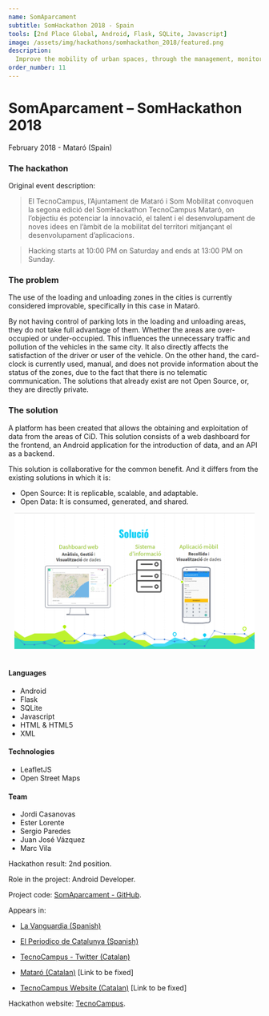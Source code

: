 ```yaml
---
name: SomAparcament
subtitle: SomHackathon 2018 - Spain
tools: [2nd Place Global, Android, Flask, SQLite, Javascript]
image: /assets/img/hackathons/somhackathon_2018/featured.png
description:
  Improve the mobility of urban spaces, through the management, monitoring and analysis of the use of limited parking areas.
order_number: 11
---
```


# SomAparcament – SomHackathon 2018

February 2018 - Mataró (Spain)

### The hackathon

Original event description:

> El TecnoCampus, l’Ajuntament de Mataró i Som Mobilitat convoquen la segona edició del SomHackathon
> TecnoCampus Mataró, on  l’objectiu és potenciar la innovació, el talent i el desenvolupament de
> noves idees en l’àmbit de la mobilitat del territori mitjançant el desenvolupament d’aplicacions. 

> Hacking starts at 10:00 PM on Saturday and ends at 13:00 PM on Sunday.

### The problem

The use of the loading and unloading zones in the cities is currently considered improvable,
specifically in this case in Mataró.

By not having control of parking lots in the loading and unloading areas, they do not take full
advantage of them. Whether the areas are over-occupied or under-occupied. This influences the
unnecessary traffic and pollution of the vehicles in the same city. It also directly affects the
satisfaction of the driver or user of the vehicle. On the other hand, the card-clock is currently
used, manual, and does not provide information about the status of the zones, due to the fact that
there is no telematic communication. The solutions that already exist are not Open Source, or, they
are directly private.

### The solution

A platform has been created that allows the obtaining and exploitation of data from the areas of
CiD. This solution consists of a web dashboard for the frontend, an Android application for the
introduction of data, and an API as a backend.

This solution is collaborative for the common benefit. And it differs from the existing solutions in
which it is:

- Open Source: It is replicable, scalable, and adaptable.
- Open Data: It is consumed, generated, and shared.

<div style="text-align: center;">
<img style="margin: 0 !important; display: inline" src="/assets/img/hackathons/somhackathon_2018/screen1.png" width="480"/>
</div>
<br>

#### Languages

- Android
- Flask
- SQLite
- Javascript
- HTML & HTML5
- XML

#### Technologies

- LeafletJS
- Open Street Maps


#### Team

- Jordi Casanovas
- Ester Lorente
- Sergio Paredes
- Juan José Vázquez
- Marc Vila

Hackathon result: 2nd position.

Role in the project: Android Developer.

Project code: [SomAparcament - GitHub](https://github.com/SomHackathon18/somhackathon18-somrotacio).

Appears in:

- [La Vanguardia (Spanish)](http://www.lavanguardia.com/local/maresme/20180206/44582865241/som-hackaton-tecnocampus-mataro-app-movilidad.html)

- [El Periodico de Catalunya (Spanish)](https://www.elperiodico.com/es/mataro/20180206/una-app-que-fomenta-caminar-por-la-ciudad-gana-la-som-hackathon-6605774)

- [TecnoCampus - Twitter (Catalan)](https://twitter.com/TecnoCampus/status/960155096314150912)

- [Mataró (Catalan)](http://www.mataro.cat/web/portal/contingut/noticia/2018/02/13907_hackaton_post.html) [Link to be fixed]

- [TecnoCampus Website (Catalan)](https://www.tecnocampus.cat/es/noticias/app-que-fomenta-desplazarse-pie-ciudad-guana-som-hackathon) [Link to be fixed]

Hackathon website: [TecnoCampus](https://somhackathon.tecnocampus.cat/edicions-anteriors/).

